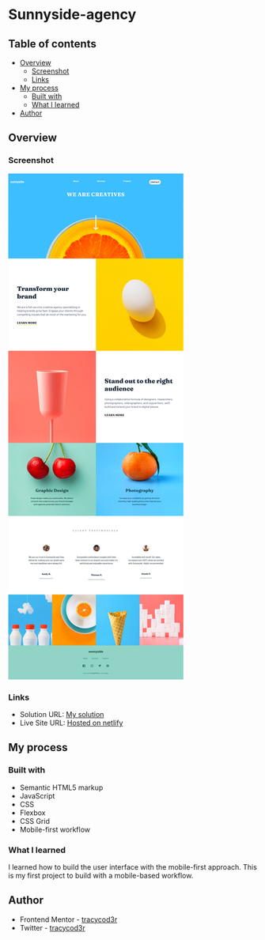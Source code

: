 # Sunnyside-agency

## Table of contents

- [Overview](#overview)
  - [Screenshot](#screenshot)
  - [Links](#links)
- [My process](#my-process)
  - [Built with](#built-with)
  - [What I learned](#what-i-learned)
- [Author](#author)

## Overview

### Screenshot

![Sunnyside agency landing page screenshot](/images/Screenshot.png 'Sunnyside Agency')

### Links

- Solution URL: [My solution](https://www.frontendmentor.io/solutions/mobile-first-site-with-css-flexbox-and-css-grid-tS1dLktl7)
- Live Site URL: [Hosted on netlify](https://fm-sunnyside-agency.netlify.app/)

## My process

### Built with

- Semantic HTML5 markup
- JavaScript
- CSS
- Flexbox
- CSS Grid
- Mobile-first workflow

### What I learned

I learned how to build the user interface with the mobile-first approach. This is my first project to build with a mobile-based workflow.

## Author

- Frontend Mentor - [tracycod3r](https://www.frontendmentor.io/profile/tracycod3r)
- Twitter - [tracycod3r](https://www.twitter.com/tracycod3r)
